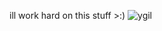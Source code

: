 ill work hard on this stuff >:)
![ygil](https://user-images.githubusercontent.com/53903578/233380818-880675e2-77a9-485a-b2f8-92debf3001cf.png)
